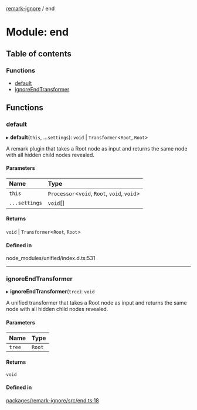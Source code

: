 [remark-ignore][1] / end

# Module: end

## Table of contents

### Functions

- [default][2]
- [ignoreEndTransformer][3]

## Functions

### default

▸ **default**(`this`, ...`settings`): `void` | `Transformer`<`Root`, `Root`>

A remark plugin that takes a Root node as input and returns the same node with
all hidden child nodes revealed.

#### Parameters

| Name          | Type                                        |
| :------------ | :------------------------------------------ |
| `this`        | `Processor`<`void`, `Root`, `void`, `void`> |
| `...settings` | `void`\[]                                   |

#### Returns

`void` | `Transformer`<`Root`, `Root`>

#### Defined in

node_modules/unified/index.d.ts:531

---

### ignoreEndTransformer

▸ **ignoreEndTransformer**(`tree`): `void`

A unified transformer that takes a Root node as input and returns the same node
with all hidden child nodes revealed.

#### Parameters

| Name   | Type   |
| :----- | :----- |
| `tree` | `Root` |

#### Returns

`void`

#### Defined in

[packages/remark-ignore/src/end.ts:18][4]

[1]: ../README.md
[2]: end.md#default
[3]: end.md#ignoreendtransformer
[4]:
  https://github.com/Xunnamius/unified-utils/blob/82f20c7/packages/remark-ignore/src/end.ts#L18

